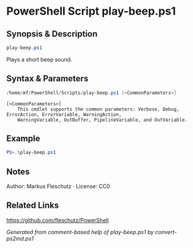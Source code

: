 # PowerShell Script play-beep.ps1

## Synopsis & Description
```powershell
play-beep.ps1
```

Plays a short beep sound.

## Syntax & Parameters
```powershell
/home/mf/PowerShell/Scripts/play-beep.ps1 [<CommonParameters>]
```

```
[<CommonParameters>]
    This cmdlet supports the common parameters: Verbose, Debug, ErrorAction, ErrorVariable, WarningAction, 
    WarningVariable, OutBuffer, PipelineVariable, and OutVariable.
```

## Example
```powershell
PS>.\play-beep.ps1
```


## Notes
Author: Markus Fleschutz · License: CC0

## Related Links
https://github.com/fleschutz/PowerShell

*Generated from comment-based help of play-beep.ps1 by convert-ps2md.ps1*
